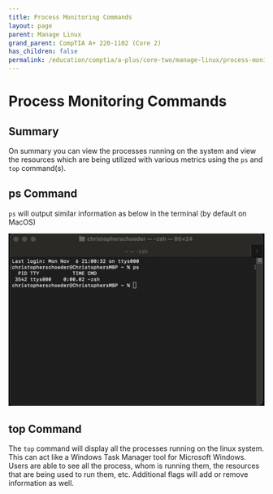 ```yaml
---
title: Process Monitoring Commands
layout: page
parent: Manage Linux
grand_parent: CompTIA A+ 220-1102 (Core 2)
has_children: false
permalink: /education/comptia/a-plus/core-two/manage-linux/process-monitoring-commands/
---
```


# Process Monitoring Commands

## Summary

On summary you can view the processes running on the system and view the resources which are being utilized with various metrics using the `ps` and `top` command(s).

## ps Command

`ps` will output similar information as below in the terminal (by default on MacOS)

![ps command on macos](image.png)

## top Command

The `top` command will display all the processes running on the linux system. This can act like a Windows Task Manager tool for Microsoft Windows. Users are able to see all the process, whom is running them, the resources that are being used to run them, etc. Additional flags will add or remove information as well.